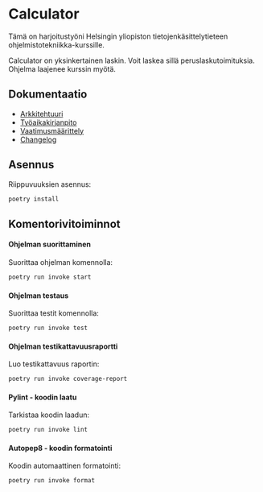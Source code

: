# Calculator

Tämä on harjoitustyöni Helsingin yliopiston tietojenkäsittelytieteen ohjelmistotekniikka-kurssille.

Calculator on yksinkertainen laskin. Voit laskea sillä peruslaskutoimituksia. Ohjelma laajenee kurssin myötä.

## Dokumentaatio
- [Arkkitehtuuri](./dokumentaatio/arkkitehtuuri.md)
- [Työaikakirjanpito](./dokumentaatio/tuntikirjanpito.md)
- [Vaatimusmäärittely](./dokumentaatio/vaatimusmaarittely.md)
- [Changelog](./dokumentaatio/changelog.md)

## Asennus

Riippuvuuksien asennus:

```bash
poetry install
```

## Komentorivitoiminnot

#### Ohjelman suorittaminen
Suorittaa ohjelman komennolla:

```bash
poetry run invoke start
```

#### Ohjelman testaus
Suorittaa testit komennolla:

```bash
poetry run invoke test
```

#### Ohjelman testikattavuusraportti
Luo testikattavuus raportin:

```bash
poetry run invoke coverage-report
```

#### Pylint - koodin laatu
Tarkistaa koodin laadun:

```bash
poetry run invoke lint
```

#### Autopep8 - koodin formatointi
Koodin automaattinen formatointi:

```bash
poetry run invoke format
```